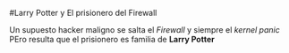 #Larry Potter y El prisionero del Firewall

Un supuesto hacker maligno se salta el *Firewall* y siempre el *kernel panic*
PEro resulta que el prisionero es familia de **Larry Potter**
